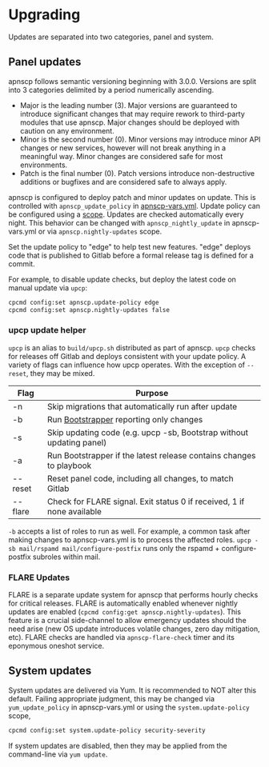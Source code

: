 # Upgrading

Updates are separated into two categories, panel and system.

## Panel updates

apnscp follows semantic versioning beginning with 3.0.0. Versions are split into 3 categories delimited by a period numerically ascending.

* Major is the leading number (3). Major versions are guaranteed to introduce significant changes that may require rework to third-party modules that use apnscp. Major changes should be deployed with caution on any environment.
* Minor is the second number (0). Minor versions may introduce minor API changes or new services, however will not break anything in a meaningful way. Minor changes are considered safe for most environments.
* Patch is the final number (0). Patch versions introduce non-destructive additions or bugfixes and are considered safe to always apply.

apnscp is configured to deploy patch and minor updates on update. This is controlled with `apnscp_update_policy` in [apnscp-vars.yml](https://github.com/apisnetworks/apnscp-playbooks/blob/master/apnscp-vars.yml). Update policy can be configured using a [scope](docs/Scopes.md). Updates are checked automatically every night. This behavior can be changed with `apnscp_nightly_update` in apnscp-vars.yml or via `apnscp.nightly-updates` scope.

Set the update policy to "edge" to help test new features. "edge" deploys code that is published to Gitlab before a formal release tag is defined for a commit.

For example, to disable update checks, but deploy the latest code on manual update via `upcp`:

```bash
cpcmd config:set apnscp.update-policy edge
cpcmd config:set apnscp.nightly-updates false
```

### upcp update helper

`upcp` is an alias to `build/upcp.sh` distributed as part of apnscp. `upcp` checks for releases off Gitlab and deploys consistent with your update policy. A variety of flags can influence how upcp operates. With the exception of `--reset`, they may be mixed.

| Flag    | Purpose                                                      |
| ------- | ------------------------------------------------------------ |
| -n      | Skip migrations that automatically run after update          |
| -b      | Run [Bootstrapper](https://github.com/apisnetworks/apnscp-bootstrapper) reporting only changes |
| -s      | Skip updating code (e.g. upcp -sb, Bootstrap without updating panel) |
| -a      | Run Bootstrapper if the latest release contains changes to playbook |
| --reset | Reset panel code, including all changes, to match Gitlab     |
| --flare   | Check for FLARE signal. Exit status 0 if received, 1 if none available |

`-b` accepts a list of roles to run as well. For example, a common task after making changes to apnscp-vars.yml is to process the affected roles. `upcp -sb mail/rspamd mail/configure-postfix`  runs only the rspamd + configure-postfix subroles within mail.

### FLARE Updates

FLARE is a separate update system for apnscp that performs hourly checks for critical releases. FLARE is automatically enabled whenever nightly updates are enabled (`cpcmd config:get apnscp.nightly-updates`). This feature is a crucial side-channel to allow emergency updates should the need arise (new OS update introduces volatile changes, zero day mitigation, etc). FLARE checks are handled via `apnscp-flare-check` timer and its eponymous oneshot service.

## System updates

System updates are delivered via Yum. It is recommended to NOT alter this default. Failing appropriate judgment, this may be changed via `yum_update_policy` in apnscp-vars.yml or using the `system.update-policy` scope,

```bash
cpcmd config:set system.update-policy security-severity
```

If system updates are disabled, then they may be applied from the command-line via `yum update`.
